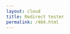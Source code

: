 ```yaml
---
layout: cloud
title: Redirect tester
permalink: /404.html
---
```


<script type="text/javascript" src="https://javascript-yaml-parser.googlecode.com/svn/trunk/src/yaml.js"></script>
<script language="javascript">
$( document ).ready(function() {
  console.log($(location).attr('href'))
  YAML.fromURL("/cloud/redirects.yaml",function(data){
    var errors = YAML.getErrors();
    if (errors.length == 0) {
      console.log("Done! Took " + YAML.getProcessingTime() + " miliseconds. data.redirects.length=" + data.redirects.length );
      console.log(data);
      for(i=0;i<data.redirects.length;i++)
      {
        if(data.redirects[i].from && data.redirects[i].to) {

        }
        //document.write(redirect.from + "=" redirect.to)
      }
    } else {
      console.log(document.getElementById("out").innerHTML = errors.join("<br>"));
    }
  });
});
</script>
